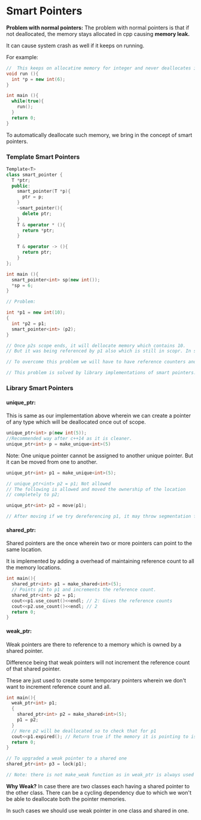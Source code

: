# Smart Pointers

**Problem with normal pointers:**
The problem with normal pointers is that if not deallocated, the memory stays allocated in cpp causing **memory leak.**

It can cause system crash as well if it keeps on running.

For example:

```cpp
//  This keeps on allocatine memory for integer and never deallocates it which will lead to memory leak and crash.
void run (){
  int *p = new int(6);
}

int main (){
  while(true){
    run();
  }
  return 0;
}

```

To automatically deallocate such memory, we bring in the concept of smart pointers.

### Template Smart Pointers
```cpp
Template<T>
class smart_pointer {
  T *ptr;
  public:
    smart_pointer(T *p){
      ptr = p;
    }
    ~smart_pointer(){
      delete ptr;
    }
    T & operator * (){
      return *ptr;
    }

    T & operator -> (){
      return ptr;
    }
};

int main (){
  smart_pointer<int> sp(new int());
  *sp = 6;
}

// Problem: 

int *p1 = new int(10);
{
  int *p2 = p1;
  smart_pointer<int> (p2);
}

// Once p2s scope ends, it will dellocate memory which contains 10. 
// But it was being referenced by p1 also which is still in scopr. In such case we can see errors.

// To overcome this problem we will have to have reference counters and deallocate only when reference count becomes 0. 

// This problem is solved by library implementations of smart pointers.
```

### Library Smart Pointers

#### unique_ptr: 

This is same as our implementation above wherein we can create a pointer of any type which will be deallocated once out of scope.

```cpp
unique_ptr<int> p(new int(5));
//Recommended way after c++14 as it is cleaner.
unique_ptr<int> p = make_unique<int>(5)
```

Note: One unique pointer cannot be assigned to another unique pointer. But it can be moved from one to another.
```cpp
unique_ptr<int> p1 = make_unique<int>(5);

// unique_ptr<int> p2 = p1; Not allowed
// The following is allowed and moved the ownership of the location
// completely to p2;

unique_ptr<int> p2 = move(p1);

// After moving if we try dereferencing p1, it may throw segmentation fault
```

#### shared_ptr: 

Shared pointers are the once wherein two or more pointers can point to the same location.

It is implemented by adding a overhead of maintaining reference count to all the memory locations.

```cpp
int main(){
  shared_ptr<int> p1 = make_shared<int>(5);
  // Points p2 to p1 and increments the reference count. 
  shared_ptr<int> p2 = p1;
  cout<<p1.use_count()<<endl; // 2: Gives the reference counts
  cout<<p2.use_count()<<endl; // 2
  return 0;
}

```

#### weak_ptr: 

Weak pointers are there to reference to a memory which is owned by a shared pointer.

Difference being that weak pointers will not increment the reference count of that shared pointer.

These are just used to create some temporary pointers wherein we don't want to increment reference count and all.


```cpp
int main(){
  weak_ptr<int> p1;
  {
    shared_ptr<int> p2 = make_shared<int>(5);
    p1 = p2;
  }
  // Here p2 will be deallocated so to check that for p1
  cout<<p1.expired(); // Return true if the memory it is pointing to is deallocated.
  return 0;
}

// To upgraded a weak pointer to a shared one
shared_ptr<int> p3 = lock(p1);

// Note: there is not make_weak function as in weak_ptr is always used to point to shared pointer addressess only and never used to own a memory location.

```

**Why Weak?**
In case there are two classes each having a shared pointer to the other class. There can be a cycling dependency due to which we won't be able to deallocate both the pointer memories.

In such cases we should use weak pointer in one class and shared in one.


